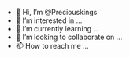 - 👋 Hi, I’m @Preciouskings
- 👀 I’m interested in ...
- 🌱 I’m currently learning ...
- 💞️ I’m looking to collaborate on ...
- 📫 How to reach me ...

<!---
Preciouskings/Preciouskings is a ✨ special ✨ repository because its `README.md` (this file) appears on your GitHub profile.
You can click the Preview link to take a look at your changes.
--->
